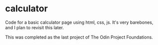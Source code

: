 # calculator

Code for a basic calculator page using html, css, js. It's very barebones, and I plan to revisit this later.

This was completed as the last project of The Odin Project Foundations.